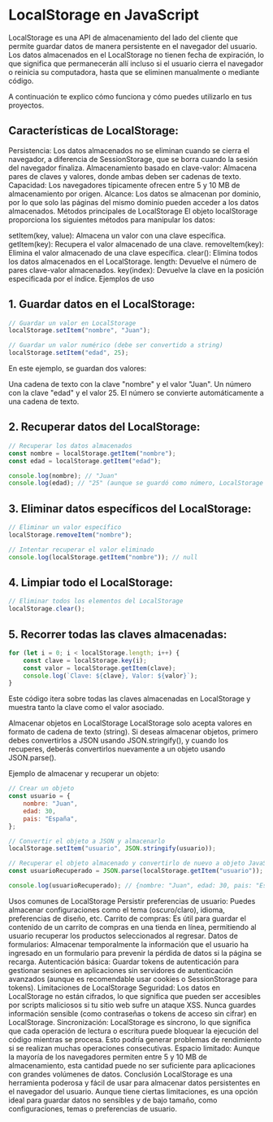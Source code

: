 # LocalStorage en JavaScript

LocalStorage es una API de almacenamiento del lado del cliente que permite guardar datos de manera persistente en el navegador del usuario. Los datos almacenados en el LocalStorage no tienen fecha de expiración, lo que significa que permanecerán allí incluso si el usuario cierra el navegador o reinicia su computadora, hasta que se eliminen manualmente o mediante código.

A continuación te explico cómo funciona y cómo puedes utilizarlo en tus proyectos.

## Características de LocalStorage:

Persistencia: Los datos almacenados no se eliminan cuando se cierra el navegador, a diferencia de SessionStorage, que se borra cuando la sesión del navegador finaliza.
Almacenamiento basado en clave-valor: Almacena pares de claves y valores, donde ambas deben ser cadenas de texto.
Capacidad: Los navegadores típicamente ofrecen entre 5 y 10 MB de almacenamiento por origen.
Alcance: Los datos se almacenan por dominio, por lo que solo las páginas del mismo dominio pueden acceder a los datos almacenados.
Métodos principales de LocalStorage
El objeto localStorage proporciona los siguientes métodos para manipular los datos:

setItem(key, value): Almacena un valor con una clave específica.
getItem(key): Recupera el valor almacenado de una clave.
removeItem(key): Elimina el valor almacenado de una clave específica.
clear(): Elimina todos los datos almacenados en el LocalStorage.
length: Devuelve el número de pares clave-valor almacenados.
key(index): Devuelve la clave en la posición especificada por el índice.
Ejemplos de uso

## 1. Guardar datos en el LocalStorage:

```javascript
// Guardar un valor en LocalStorage
localStorage.setItem("nombre", "Juan");

// Guardar un valor numérico (debe ser convertido a string)
localStorage.setItem("edad", 25);
```

En este ejemplo, se guardan dos valores:

Una cadena de texto con la clave "nombre" y el valor "Juan".
Un número con la clave "edad" y el valor 25. El número se convierte automáticamente a una cadena de texto.

## 2. Recuperar datos del LocalStorage:

```javascript
// Recuperar los datos almacenados
const nombre = localStorage.getItem("nombre");
const edad = localStorage.getItem("edad");

console.log(nombre); // "Juan"
console.log(edad); // "25" (aunque se guardó como número, LocalStorage lo devuelve como string)
```

## 3. Eliminar datos específicos del LocalStorage:

```javascript
// Eliminar un valor específico
localStorage.removeItem("nombre");

// Intentar recuperar el valor eliminado
console.log(localStorage.getItem("nombre")); // null
```

## 4. Limpiar todo el LocalStorage:

```javascript
// Eliminar todos los elementos del LocalStorage
localStorage.clear();
```

## 5. Recorrer todas las claves almacenadas:

```javascript
for (let i = 0; i < localStorage.length; i++) {
	const clave = localStorage.key(i);
	const valor = localStorage.getItem(clave);
	console.log(`Clave: ${clave}, Valor: ${valor}`);
}
```

Este código itera sobre todas las claves almacenadas en LocalStorage y muestra tanto la clave como el valor asociado.

Almacenar objetos en LocalStorage
LocalStorage solo acepta valores en formato de cadena de texto (string). Si deseas almacenar objetos, primero debes convertirlos a JSON usando JSON.stringify(), y cuando los recuperes, deberás convertirlos nuevamente a un objeto usando JSON.parse().

Ejemplo de almacenar y recuperar un objeto:

```javascript
// Crear un objeto
const usuario = {
	nombre: "Juan",
	edad: 30,
	pais: "España",
};

// Convertir el objeto a JSON y almacenarlo
localStorage.setItem("usuario", JSON.stringify(usuario));

// Recuperar el objeto almacenado y convertirlo de nuevo a objeto JavaScript
const usuarioRecuperado = JSON.parse(localStorage.getItem("usuario"));

console.log(usuarioRecuperado); // {nombre: "Juan", edad: 30, pais: "España"}
```

Usos comunes de LocalStorage
Persistir preferencias de usuario: Puedes almacenar configuraciones como el tema (oscuro/claro), idioma, preferencias de diseño, etc.
Carrito de compras: Es útil para guardar el contenido de un carrito de compras en una tienda en línea, permitiendo al usuario recuperar los productos seleccionados al regresar.
Datos de formularios: Almacenar temporalmente la información que el usuario ha ingresado en un formulario para prevenir la pérdida de datos si la página se recarga.
Autenticación básica: Guardar tokens de autenticación para gestionar sesiones en aplicaciones sin servidores de autenticación avanzados (aunque es recomendable usar cookies o SessionStorage para tokens).
Limitaciones de LocalStorage
Seguridad: Los datos en LocalStorage no están cifrados, lo que significa que pueden ser accesibles por scripts maliciosos si tu sitio web sufre un ataque XSS. Nunca guardes información sensible (como contraseñas o tokens de acceso sin cifrar) en LocalStorage.
Sincronización: LocalStorage es síncrono, lo que significa que cada operación de lectura o escritura puede bloquear la ejecución del código mientras se procesa. Esto podría generar problemas de rendimiento si se realizan muchas operaciones consecutivas.
Espacio limitado: Aunque la mayoría de los navegadores permiten entre 5 y 10 MB de almacenamiento, esta cantidad puede no ser suficiente para aplicaciones con grandes volúmenes de datos.
Conclusión
LocalStorage es una herramienta poderosa y fácil de usar para almacenar datos persistentes en el navegador del usuario. Aunque tiene ciertas limitaciones, es una opción ideal para guardar datos no sensibles y de bajo tamaño, como configuraciones, temas o preferencias de usuario.
